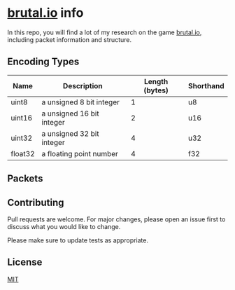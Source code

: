 # [brutal.io](https://brutal.io) info

In this repo, you will find a lot of my research on the game [brutal.io](https://brutal.io), including packet information and structure.

## Encoding Types

| Name    | Description               |  Length (bytes) | Shorthand |
|---------|---------------------------|-----------------|-----------|
| uint8   | a unsigned 8 bit integer  | 1               | u8        |
| uint16  | a unsigned 16 bit integer | 2               | u16       |
| uint32  | a unsigned 32 bit integer | 4               | u32       |
| float32 | a floating point number   | 4               | f32       |

## Packets


## Contributing
Pull requests are welcome. For major changes, please open an issue first to discuss what you would like to change.

Please make sure to update tests as appropriate.

## License
[MIT](https://choosealicense.com/licenses/mit/)

